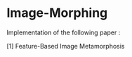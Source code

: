 Image-Morphing 
====================

Implementation of the following paper :  
  
[1] Feature-Based Image Metamorphosis
